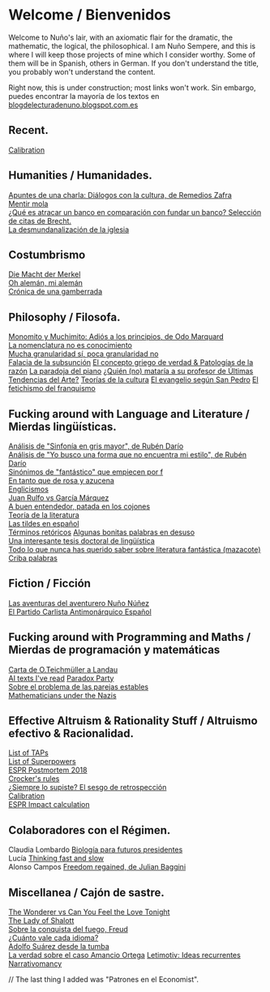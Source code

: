 # Welcome / Bienvenidos

Welcome to Nuño's lair, with an axiomatic flair for the dramatic, the mathematic, the logical, the philosophical.
I am Nuño Sempere, and this is where I will keep those projects of mine which I consider worthy. Some of them will be in Spanish, others in German. If you don't understand the title, you probably won't understand the content. 

Right now, this is under construction; most links won't work. 
Sin embargo, puedes encontrar la mayoría de los textos en  [blogdelecturadenuno.blogspot.com.es](blogdelecturadenuno.blogspot.com.es)

## Recent.
[Calibration](https://nunosempere.github.io/calibration/)  

## Humanities / Humanidades.
[Apuntes de una charla: Diálogos con la cultura, de Remedios Zafra](humanities/remedios-zafra)  
[Mentir mola](humanities/mentir-mola.md )  
[¿Qué es atracar un banco en comparación con fundar un banco? Selección de citas de Brecht.](humanities/brecht.md)  
[La desmundanalización de la iglesia](projects/catholic-church.md)  

## Costumbrismo  
[Die Macht der Merkel](costumbrismo/merkel.md)  
[Oh alemán, mi alemán](costumbrismo/aleman)  
[Crónica de una gamberrada](costumbrismo/gamberrada/index.md)  

## Philosophy  / Filosofa. 
[Monomito y Muchimito: Adiós a los principios, de Odo Marquard](philosophy/marquard.md)  
[La nomenclatura no es conocimiento](philosophy/nomenclatura.md)  
[Mucha granularidad sí, poca granularidad no](philosophy/granularidad.md)  
[Falacia de la subsunción](philosophy/subsuncion.md)
[El concepto griego de verdad & Patologías de la razón](philosophy/aletheia/index.md)
[La paradoja del piano](philosophy/piano.md)
[¿Quién (no) mataría a su profesor de Últimas Tendencias del Arte?](philosophy/arte.md)
[Teorías de la cultura](philosophy/cultura.md)
[El evangelio según San Pedro](philosophy/san-pedro.md)
[El fetichismo del franquismo](philosophy/franquismo.md)

## Fucking around with Language and Literature / Mierdas lingüísticas. 
[Análisis de "Sinfonía en gris mayor", de Rubén Darío]()  
[Análisis de "Yo busco una forma que no encuentra mi estilo", de Rubén Darío]()  
[Sinónimos de "fantástico" que empiecen por f](lit/fantastico.md)  
[En tanto que de rosa y azucena](lit/en-tanto-que-de-rosa-y-azucena.md)  
[Englicismos](lit/englicismos)  
[Juan Rulfo vs García Márquez](lit/rulfo-garcia.md)  
[A buen entendedor, patada en los cojones](lit/patada-en-los-cojones.md)  
[Teoría de la literatura](lit/teoria-de-la-literatura.md)  
[Las tildes en español](https://nunosempere.github.io/tildes/index.md)  
[Términos retóricos](lit/terminos-retoricos.md)
[Algunas bonitas palabras en desuso](lit/desuso.md)  
[Una interesante tesis doctoral de lingüística](lit/tesis/madurez)  
[Todo lo que nunca has querido saber sobre literatura fantástica (mazacote)](lit-fantastica.md)  
[Criba palabras](https://nunosempere.github.io/criba-de-palabras-Lucia/README.md)


## Fiction  / Ficción
[Las aventuras del aventurero Nuño Núñez](fiction/nuno-nunez.md)  
[El Partido Carlista Antimonárquico Español](fiction/carlista.md)  

## Fucking around with Programming and Maths  / Mierdas de programación y matemáticas
[Carta de O.Teichmüller a Landau](maths-prog/teichmuller.md)  
[AI texts I've read](maths-prog/ai.md)
[Paradox Party]()  
[Sobre el problema de las parejas estables](https://nunosempere.github.io/stable-marriage-problem/)  
[Mathematicians under the Nazis](projects/mathematicians-under-the-nazis.md)  

## Effective Altruism & Rationality Stuff / Altruismo efectivo & Racionalidad.

[List of TAPs]()  
[List of Superpowers]()  
[ESPR Postmortem 2018]()  
[Crocker's rules]()  
[¿Siempre lo supiste? El sesgo de retrospección]()  
[Calibration](https://nunosempere.github.io/calibration/)  
[ESPR Impact calculation]()


## Colaboradores con el Régimen.
Claudia Lombardo [Biología para futuros presidentes]()  
Lucía  [Thinking fast and slow]()  
Alonso Campos [Freedom regained, de Julian Baggini]()  

## Miscellanea / Cajón de sastre.
[The Wonderer vs Can You Feel the Love Tonight]()  
[The Lady of Shalott]()  
[Sobre la conquista del fuego, Freud]()  
[¿Cuánto vale cada idioma?]()  
[Adolfo Suárez desde la tumba]()  
[La verdad sobre el caso Amancio Ortega](miscellanea/inditex.md)
[Letimotiv: Ideas recurrentes](miscellanea/letimotiv.md)
[Narrativomancy](miscellanea/narrativomancy.md)

// The last thing I added was "Patrones en el Economist".

